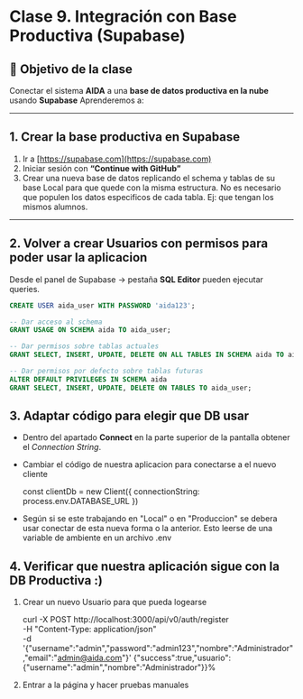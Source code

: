 ﻿
# Clase 9. Integración con Base Productiva (Supabase)

## 🎯 Objetivo de la clase

Conectar el sistema **AIDA** a una **base de datos productiva en la nube** usando **Supabase**
Aprenderemos a:

---

## 1.  Crear la base productiva en Supabase

1. Ir a [https://supabase.com](https://supabase.com)
2. Iniciar sesión con **“Continue with GitHub”**
3. Crear una nueva base de datos replicando el schema y tablas de su base Local para que quede con la misma estructura. No es necesario que populen los datos especificos de cada tabla. Ej: que tengan los mismos alumnos.

---

## 2. Volver a crear Usuarios con permisos para poder usar la aplicacion

Desde el panel de Supabase → pestaña **SQL Editor**  pueden ejecutar queries.

```sql
CREATE USER aida_user WITH PASSWORD 'aida123';

-- Dar acceso al schema
GRANT USAGE ON SCHEMA aida TO aida_user;

-- Dar permisos sobre tablas actuales
GRANT SELECT, INSERT, UPDATE, DELETE ON ALL TABLES IN SCHEMA aida TO aida_user;

-- Dar permisos por defecto sobre tablas futuras
ALTER DEFAULT PRIVILEGES IN SCHEMA aida
GRANT SELECT, INSERT, UPDATE, DELETE ON TABLES TO aida_user;

```

## 3.  Adaptar código para elegir que DB usar
- Dentro del apartado **Connect** en la parte superior de la pantalla obtener el *Connection String*.
- Cambiar el código de nuestra aplicacion  para conectarse a el nuevo cliente

    const clientDb = new Client({
    connectionString: process.env.DATABASE_URL
    })

- Según si se este trabajando en "Local" o en "Produccion" se debera usar conectar de esta nueva forma o la anterior. Esto leerse de una variable de ambiente en un archivo .env

## 4.  Verificar que nuestra aplicación sigue con la DB Productiva :)

1.  Crear un nuevo Usuario para que pueda logearse

    curl -X POST http://localhost:3000/api/v0/auth/register \
    -H "Content-Type: application/json" \
    -d '{"username":"admin","password":"admin123","nombre":"Administrador","email":"admin@aida.com"}'
    {"success":true,"usuario":{"username":"admin","nombre":"Administrador"}}%

2. Entrar a la página y hacer pruebas manuales


